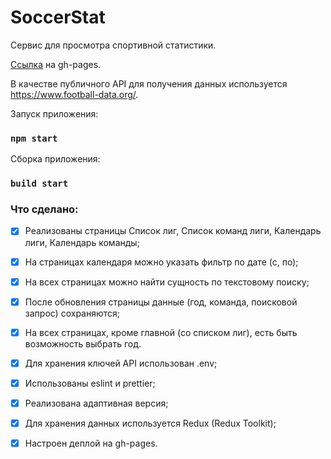 # SoccerStat
Сервис для просмотра спортивной статистики.


[Ссылка](https://vladimirovaanastasia.github.io/SoccerStatistics) на gh-pages.

В качестве публичного API для получения данных используется
https://www.football-data.org/.

Запуск приложения:
### `npm start`

Сборка приложения:
### `build start`


### Что сделано: 
- [x] Реализованы страницы Список лиг, Список команд лиги, Календарь лиги, Календарь команды;
- [x] На страницах календаря можно указать фильтр по дате (с, по);
- [x] На всех страницах можно найти сущность по текстовому поиску;
- [x] После обновления страницы данные (год, команда, поисковой запрос) сохраняются;
- [x] На всех страницах, кроме главной (со списком лиг), есть быть возможность выбрать год.
- [x] Для хранения ключей API использован .env;
- [x] Использованы eslint и prettier;
- [x] Реализована адаптивная версия;
- [x] Для хранения данных используется Redux (Redux Toolkit);
- [x] Настроен деплой на gh-pages.

